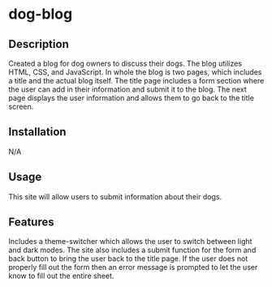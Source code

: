 # dog-blog
## Description
Created a blog for dog owners to discuss their dogs. The blog utilizes HTML, CSS, and JavaScript. In whole the blog is two pages, which includes a title and the actual blog itself. The title page includes a form section where the user can add in their information and submit it to the blog. The next page displays the user information and allows them to go back to the title screen. 

## Installation
N/A

## Usage
This site will allow users to submit information about their dogs.

## Features
Includes a theme-switcher which allows the user to switch between light and dark modes. The site also includes a submit function for the form and back button to bring the user back to the title page. If the user does not properly fill out the form then an error message is prompted to let the user know to fill out the entire sheet.